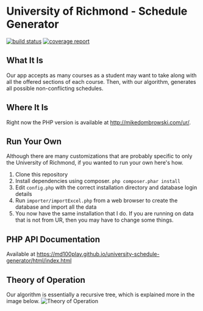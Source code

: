 # University of Richmond - Schedule Generator

[![build status](http://git.home.mikedombrowski.com/mdombrowski/university-schedule-generator/badges/master/build.svg)](http://git.home.mikedombrowski.com/mdombrowski/university-schedule-generator/commits/master)
[![coverage report](http://git.home.mikedombrowski.com/mdombrowski/university-schedule-generator/badges/master/coverage.svg)](http://git.home.mikedombrowski.com/mdombrowski/university-schedule-generator/commits/master)



## What It Is
Our app accepts as many courses as a student may want to take along with all the offered sections of each course.  Then, with
our algorithm, generates all possible non-conflicting schedules.

## Where It Is
Right now the PHP version is available at http://mikedombrowski.com/ur/.

## Run Your Own
Although there are many customizations that are probably specific to only the University of Richmond, if you wanted to run your own here's how.
1. Clone this repository
2. Install dependencies using composer. `php composer.phar install`
3. Edit `config.php` with the correct installation directory and database login details
4. Run `importer/importExcel.php` from a web browser to create the database and import all the data
5. You now have the same installation that I do. If you are running on data that is not from UR, then you may have to change some things.

## PHP API Documentation
Available at https://md100play.github.io/university-schedule-generator/html/index.html

## Theory of Operation
Our algorithm is essentially a recursive tree, which is explained more in the image below.
![Theory of Operation](http://mikedombrowski.com/wp-content/uploads/2015/10/illustration.png)
